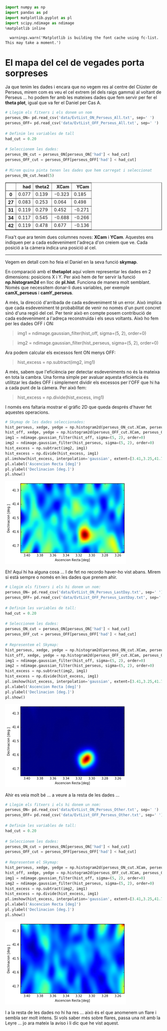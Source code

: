 ```python
import numpy as np
import pandas as pd
import matplotlib.pyplot as pl
import scipy.ndimage as ndimage
%matplotlib inline
```

      warnings.warn('Matplotlib is building the font cache using fc-list. This may take a moment.')


# El mapa del cel de vegades porta sorpreses

Ja que tenim les dades i encara que no vegem res al centre del Clúster de Perseus, mirem com es veu el cel extrem (el dels raigs gamma) al voltant de Perseus ... ho podem fer amb les mateixes dades que fem servir per fer el **theta plot**, igual que va fer el Daniel per Cas A.


```python
# Llegim els fitxers i els donem un nom
perseus_ON= pd.read_csv('data/EvtList_ON_Perseus_All.txt', sep=' ')
perseus_OFF= pd.read_csv('data/EvtList_OFF_Perseus_All.txt', sep=' ')

# Definim les variables de tall
had_cut = 0.20

# Seleccionem les dades:
perseus_ON_cut = perseus_ON[perseus_ON['had'] < had_cut]
perseus_OFF_cut = perseus_OFF[perseus_OFF['had'] < had_cut]

# Mirem quina pinta tenen les dades que hem carregat i seleccionat
perseus_ON_cut.head(5)
```




<div>
<table border="1" class="dataframe">
  <thead>
    <tr style="text-align: right;">
      <th></th>
      <th>had</th>
      <th>theta2</th>
      <th>XCam</th>
      <th>YCam</th>
    </tr>
  </thead>
  <tbody>
    <tr>
      <th>0</th>
      <td>0.077</td>
      <td>0.139</td>
      <td>-0.323</td>
      <td>0.185</td>
    </tr>
    <tr>
      <th>27</th>
      <td>0.083</td>
      <td>0.253</td>
      <td>0.064</td>
      <td>0.498</td>
    </tr>
    <tr>
      <th>31</th>
      <td>0.119</td>
      <td>0.279</td>
      <td>0.452</td>
      <td>-0.271</td>
    </tr>
    <tr>
      <th>34</th>
      <td>0.117</td>
      <td>0.545</td>
      <td>-0.688</td>
      <td>-0.266</td>
    </tr>
    <tr>
      <th>42</th>
      <td>0.119</td>
      <td>0.478</td>
      <td>0.677</td>
      <td>-0.136</td>
    </tr>
  </tbody>
</table>
</div>



Fixa't que ara tenim dues columnes noves: **XCam** i **YCam**. Aquestes ens indiquen per a cada esdeveniment l'adreça d'on creiem que ve. Cada posició a la càmera indica una posició al cel.

------

Vegem en detall com ho feia el Daniel en la seva funció **skymap**.

En comparació amb el **thetaplot** aquí volem representar les dades en 2 dimensions: posicions X i Y. Per això hem de fer servir la funció **np.histogram2d** en lloc de **pl.hist**. Funciona de manera molt semblant. Només que necessitem donar-li dues variables, per exemple **camX_perseus** i **camY_perseus**.

A més, la direcció d'arribada de cada esdeveniment té un error. Això implica que cada esdeveniment té probabilitat de venir no només d'un punt concret sinó d'una regió del cel. Per tenir això en compte posem contribució de cada esdeveniment a l'adreça reconstruïda i els seus voltants. Això ho fem per les dades OFF i ON:

> img1 = ndimage.gaussian_filter(hist_off, sigma=(5, 2), order=0)

> img2 = ndimage.gaussian_filter(hist_perseus, sigma=(5, 2), order=0)

Ara podem calcular els excessos fent ON menys OFF:

> hist_excess = np.subtract(img2, img1)

A més, sabem que l'eficiència per detectar esdeveniments no és la mateixa en tota la cambra. Una forma simple per avaluar aquesta eficiència és utilitzar les dades OFF i simplement dividir els excessos per l'OFF que hi ha a cada punt de la càmera. Per això fem:

> hist_excess = np.divide(hist_excess, img1)

I només ens faltaria mostrar el gràfic 2D que queda després d'haver fet aquestes operacions.


```python
# Skymap de les dades seleccionades:
hist_perseus, xedge, yedge = np.histogram2d(perseus_ON_cut.XCam, perseus_ON_cut.YCam, bins=71)
hist_off, xedge, yedge = np.histogram2d(perseus_OFF_cut.XCam, perseus_OFF_cut.YCam, bins=71)
img1 = ndimage.gaussian_filter(hist_off, sigma=(5, 2), order=0)
img2 = ndimage.gaussian_filter(hist_perseus, sigma=(5, 2), order=0)
hist_excess = np.subtract(img2, img1)
hist_excess = np.divide(hist_excess, img1)
pl.imshow(hist_excess, interpolation='gaussian', extent=[3.41,3.25,41.75,41.25],aspect="auto")
pl.xlabel('Ascencion Recta [deg]')
pl.ylabel('Declinacion [deg.]')
pl.show()
```


![png](night_3_5_files/night_3_5_4_0.png)


Eh! Aquí hi ha alguna cosa ... I de fet no recordo haver-ho vist abans. Mirem si està sempre o només en les dades que prenem ahir.

```python
# Llegim els fitxers i els hi donem un nom:
perseus_ON= pd.read_csv('data/EvtList_ON_Perseus_LastDay.txt', sep=' ')
perseus_OFF= pd.read_csv('data/EvtList_OFF_Perseus_LastDay.txt', sep=' ')

# Definim les variables de tall:
had_cut = 0.20

# Seleccionem les dades:
perseus_ON_cut = perseus_ON[perseus_ON['had'] < had_cut]
perseus_OFF_cut = perseus_OFF[perseus_OFF['had'] < had_cut]

# Representem el Skymap:
hist_perseus, xedge, yedge = np.histogram2d(perseus_ON_cut.XCam, perseus_ON_cut.YCam, bins=71)
hist_off, xedge, yedge = np.histogram2d(perseus_OFF_cut.XCam, perseus_OFF_cut.YCam, bins=71)
img1 = ndimage.gaussian_filter(hist_off, sigma=(5, 2), order=0)
img2 = ndimage.gaussian_filter(hist_perseus, sigma=(5, 2), order=0)
hist_excess = np.subtract(img2, img1)
hist_excess = np.divide(hist_excess, img1)
pl.imshow(hist_excess, interpolation='gaussian', extent=[3.41,3.25,41.75,41.25],aspect="auto")
pl.xlabel('Ascencion Recta [deg]')
pl.ylabel('Declinacion [deg.]')
pl.show()
```


![png](night_3_5_files/night_3_5_6_0.png)


Ahir es veia molt bé ... a veure a la resta de les dades ...


```python
# Llegim els fitxers i els hi donem un nom:
perseus_ON= pd.read_csv('data/EvtList_ON_Perseus_Other.txt', sep=' ')
perseus_OFF= pd.read_csv('data/EvtList_OFF_Perseus_Other.txt', sep=' ')

# Definim les variables de tall:
had_cut = 0.20

# Seleccionem les dades:
perseus_ON_cut = perseus_ON[perseus_ON['had'] < had_cut]
perseus_OFF_cut = perseus_OFF[perseus_OFF['had'] < had_cut]

# Representem el Skymap:
hist_perseus, xedge, yedge = np.histogram2d(perseus_ON_cut.XCam, perseus_ON_cut.YCam, bins=71)
hist_off, xedge, yedge = np.histogram2d(perseus_OFF_cut.XCam, perseus_OFF_cut.YCam, bins=71)
img1 = ndimage.gaussian_filter(hist_off, sigma=(5, 2), order=0)
img2 = ndimage.gaussian_filter(hist_perseus, sigma=(5, 2), order=0)
hist_excess = np.subtract(img2, img1)
hist_excess = np.divide(hist_excess, img1)
pl.imshow(hist_excess, interpolation='gaussian', extent=[3.41,3.25,41.75,41.25],aspect="auto")
pl.xlabel('Ascencion Recta [deg]')
pl.ylabel('Declinacion [deg.]')
pl.show()
```


![png](night_3_5_files/night_3_5_8_0.png)


I a la resta de les dades no hi ha res ... això és el que anomenem un flare i sembla ser molt intens. Si vols saber més sobre flares, passa una nit amb la Leyre ... jo ara mateix la aviso i li dic que he vist aquest.
